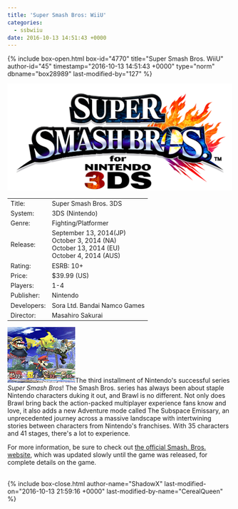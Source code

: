 ```yaml
---
title: 'Super Smash Bros: WiiU'
categories:
  - ssbwiiu
date: 2016-10-13 14:51:43 +0000
---
```

{% include box-open.html box-id="4770" title="Super Smash Bros. WiiU" author-id="45" timestamp="2016-10-13 14:51:43 +0000" type="norm" dbname="box28989" last-modified-by="127" %}
<div class="gameinfo">
	<img src="Smashbros3dslogo.jpg" alt="Super Smash Bros. 3DS" />
	<table valign="top">
		<tr>
			<td class="label">Title:</td>
			<td>Super Smash Bros. 3DS</td>
		</tr>
		<tr>
			<td class="label">System:</td>
			<td>3DS (Nintendo)</td>
		</tr>
		<tr>
			<td class="label">Genre:</td>
			<td>Fighting/Platformer</td>
		</tr>
		<tr>
			<td class="label">Release:</td>
                        <td>September 13, 2014(JP)<br />October 3, 2014 (NA)<br />October 13, 2014 (EU)<br />October 4, 2014 (AUS)</td>
		</tr>
		<tr>
			<td class="label">Rating:</td>
			<td>ESRB: 10+</td>
		</tr>
		<tr>
			<td class="label">Price:</td>
			<td>$39.99 (US)</td>
		</tr>
		<tr>
			<td class="label">Players:</td>
			<td>1-4</td>
		</tr>
		<tr>
			<td class="label">Publisher:</td>
			<td>Nintendo</td>
		</tr>
		<tr>
			<td class="label">Developers:</td>
			<td>Sora Ltd. Bandai Namco Games</td>
		</tr>
		<tr>
			<td class="label">Director:</td>
			<td>Masahiro Sakurai</td>
		</tr>
	</table>
</div>
<p><img class="picleft" src="/ssbb/screenshots/gameplay1.gif" title="" />The third installment of Nintendo's successful series <i>Super Smash Bros</i>! The Smash Bros. series has always been about staple Nintendo characters duking it out, and Brawl is no different. Not only does Brawl bring back the action-packed multiplayer experience fans know and love, it also adds a new Adventure mode called The Subspace Emissary, an unprecedented journey across a massive landscape with intertwining stories between characters from Nintendo's franchises. With 35 characters and 41 stages, there's a lot to experience.

For more information, be sure to check out <a href="http://www.smashbros.com/">the official Smash. Bros. website</a>, which was updated slowly until the game was released, for complete details on the game.</p>
<br  class="cleary" />
{% include box-close.html author-name="ShadowX" last-modified-on="2016-10-13 21:59:16 +0000" last-modified-by-name="CerealQueen" %}
